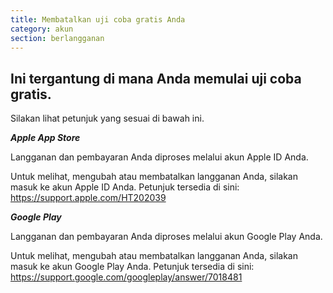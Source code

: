 ```yaml
---
title: Membatalkan uji coba gratis Anda
category: akun
section: berlangganan
---
```

## Ini tergantung di mana Anda memulai uji coba gratis.


Silakan lihat petunjuk yang sesuai di bawah ini.



***Apple App Store***


Langganan dan pembayaran Anda diproses melalui akun Apple ID Anda.


Untuk melihat, mengubah atau membatalkan langganan Anda, silakan masuk ke akun Apple ID Anda. Petunjuk tersedia di sini: <https://support.apple.com/HT202039>



***Google Play***


Langganan dan pembayaran Anda diproses melalui akun Google Play Anda.


Untuk melihat, mengubah atau membatalkan langganan Anda, silakan masuk ke akun Google Play Anda. Petunjuk tersedia di sini: <https://support.google.com/googleplay/answer/7018481>